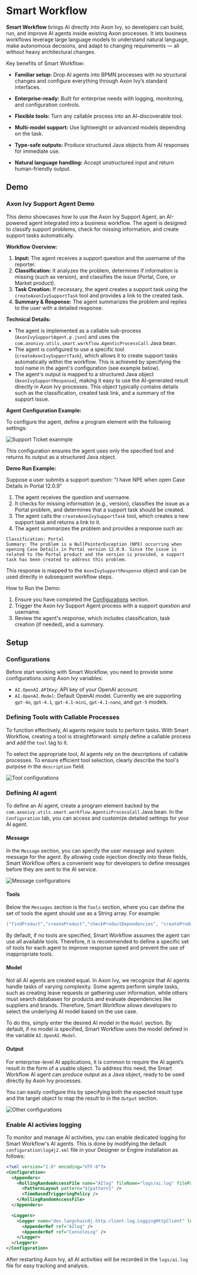 <!--
Dear developer!     

When you create your very valuable documentation, please be aware that this Readme.md is not only published on github. This documentation is also processed automatically and published on our website. For this to work, the two headings "Demo" and "Setup" must not be changed. Do also not change the order of the headings. Feel free to add sub-sections wherever you want.
-->

# Smart Workflow

**Smart Workflow** brings AI directly into Axon Ivy, so developers can build, run, and improve AI agents inside existing Axon processes. It lets business workflows leverage large language models to understand natural language, make autonomous decisions, and adapt to changing requirements — all without heavy architectural changes.

Key benefits of Smart Workflow:

- **Familiar setup:** Drop AI agents into BPMN processes with no structural changes and configure everything through Axon Ivy’s standard interfaces.

- **Enterprise-ready:** Built for enterprise needs with logging, monitoring, and configuration controls.

- **Flexible tools:** Turn any callable process into an AI-discoverable tool.

- **Multi-model support:** Use lightweight or advanced models depending on the task.

- **Type-safe outputs:** Produce structured Java objects from AI responses for immediate use.

- **Natural language handling:** Accept unstructured input and return human-friendly output.

## Demo

### Axon Ivy Support Agent Demo

This demo showcases how to use the Axon Ivy Support Agent, an AI-powered agent integrated into a business workflow. The agent is designed to classify support problems, check for missing information, and create support tasks automatically.

**Workflow Overview:**

1. **Input:** The agent receives a support question and the username of the reporter.
2. **Classification:** It analyzes the problem, determines if information is missing (such as version), and classifies the issue (Portal, Core, or Market product).
3. **Task Creation:** If necessary, the agent creates a support task using the `createAxonIvySupportTask` tool and provides a link to the created task.
4. **Summary & Response:** The agent summarizes the problem and replies to the user with a detailed response.

**Technical Details:**

- The agent is implemented as a callable sub-process (`AxonIvySupportAgent.p.json`) and uses the `com.axonivy.utils.smart.workflow.AgenticProcessCall` Java bean.
- The agent is configured to use a specific tool (`createAxonIvySupportTask`), which allows it to create support tasks automatically within the workflow. This is achieved by specifying the tool name in the agent's configuration (see example below).
- The agent's output is mapped to a structured Java object (`AxonIvySupportResponse`), making it easy to use the AI-generated result directly in Axon Ivy processes. This object typically contains details such as the classification, created task link, and a summary of the support issue.

**Agent Configuration Example:**

To configure the agent, define a program element with the following settings:

![Support Ticket exanmple](img/support-ticket-example.png)

This configuration ensures the agent uses only the specified tool and returns its output as a structured Java object.

**Demo Run Example:**

Suppose a user submits a support question: "I have NPE when open Case Details in Portal 12.0.9"

1. The agent receives the question and username.
2. It checks for missing information (e.g., version), classifies the issue as a Portal problem, and determines that a support task should be created.
3. The agent calls the `createAxonIvySupportTask` tool, which creates a new support task and returns a link to it.
4. The agent summarizes the problem and provides a response such as:

```text
Classification: Portal
Summary: The problem is a NullPointerException (NPE) occurring when opening Case Details in Portal version 12.0.9. Since the issue is related to the Portal product and the version is provided, a support task has been created to address this problem.
```

This response is mapped to the `AxonIvySupportResponse` object and can be used directly in subsequent workflow steps.

How to Run the Demo:

1. Ensure you have completed the [Configurations](#configurations) section.
2. Trigger the Axon Ivy Support Agent process with a support question and username.
3. Review the agent's response, which includes classification, task creation (if needed), and a summary.

## Setup

### Configurations

Before start working with Smart Workflow, you need to provide some configurations using Axon Ivy variables:

- `AI.OpenAI.APIKey`: API key of your OpenAI account.
- `AI.OpenAI.Model`: Default OpenAI model. Currently we are supporting `gpt-4o`, `gpt-4.1`, `gpt-4.1-mini`, `gpt-4.1-nano`, and `gpt-5` models.

### Defining Tools with Callable Processes

To function effectively, AI agents require tools to perform tasks. With Smart Workflow, creating a tool is straightforward: simply define a callable process and add the `tool` tag to it.

To select the appropriate tool, AI agents rely on the descriptions of callable processes. To ensure efficient tool selection, clearly describe the tool's purpose in the `description` field.

![Tool configurations](img/tool-configurations.png)

### Defining AI agent

To define an AI agent, create a program element backed by the `com.axonivy.utils.smart.workflow.AgenticProcessCall` Java bean. In the `Configuration` tab, you can access and customize detailed settings for your AI agent.

#### Message

In the `Message` section, you can specify the user message and system message for the agent. By allowing code injection directly into these fields, Smart Workflow offers a convenient way for developers to define messages before they are sent to the AI service.

![Message configurations](img/agent-message-configurations.png)

#### Tools

Below the `Messages` section is the `Tools` section, where you can define the set of tools the agent should use as a String array. For example:

```java
["findProduct","createProduct","checkProductDependencies", "createProductSearchCriteria"]
```

By default, if no tools are specified, Smart Workflow assumes the agent can use all available tools. Therefore, it is recommended to define a specific set of tools for each agent to improve response speed and prevent the use of inappropriate tools.

#### Model

Not all AI agents are created equal. In Axon Ivy, we recognize that AI agents handle tasks of varying complexity. Some agents perform simple tasks, such as creating leave requests or gathering user information, while others must search databases for products and evaluate dependencies like suppliers and brands. Therefore, Smart Workflow allows developers to select the underlying AI model based on the use case.

To do this, simply enter the desired AI model in the `Model` section. By default, if no model is specified, Smart Workflow uses the model defined in the variable `AI.OpenAI.Model`.

#### Output

For enterprise-level AI applications, it is common to require the AI agent’s result in the form of a usable object.
To address this need, the Smart Workflow AI agent can produce output as a Java object, ready to be used directly by Axon Ivy processes.

You can easily configure this by specifying both the expected result type and the target object to map the result to in the `Output` section.

![Other configurations](img/agent-other-configurations.png)

### Enable AI activies logging

To monitor and manage AI activities, you can enable dedicated logging for Smart Workflow's AI agents.
This is done by modifying the default `configuration\log4j2.xml` file in your Designer or Engine installation as follows:

```xml
<?xml version="1.0" encoding="UTF-8"?>
<Configuration>
  <Appenders>
    <RollingRandomAccessFile name="AIlog" fileName="logs/ai.log" filePattern="logs/ai-%d{yyyy-MM-dd}.log.gz" ignoreExceptions="false">
      <PatternLayout pattern="${pattern}" />
      <TimeBasedTriggeringPolicy />
    </RollingRandomAccessFile>
  </Appenders>

  <Loggers>
    <Logger name="dev.langchain4j.http.client.log.LoggingHttpClient" level="trace" includeLocation="false" additivity="false">
      <AppenderRef ref="AIlog" />
      <AppenderRef ref="ConsoleLog" />
    </Logger>
  </Loggers>
</Configuration>
```

After restarting Axon Ivy, all AI activities will be recorded in the `logs/ai.log` file for easy tracking and analysis.
